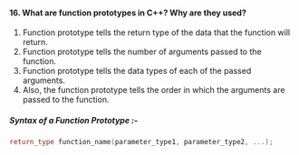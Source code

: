#### 16. What are function prototypes in C++? Why are they used?


1. Function prototype tells the return type of the data that the function will return.
2. Function prototype tells the number of arguments passed to the function.
3. Function prototype tells the data types of each of the passed arguments.
4. Also, the function prototype tells the order in which the arguments are passed to the function.

##### Syntax of a Function Prototype :-

```cpp
return_type function_name(parameter_type1, parameter_type2, ...);
```